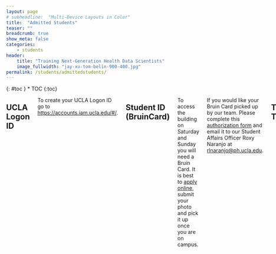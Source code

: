 ```yaml
---
layout: page
# subheadline:  "Multi-Device Layouts in Color"
title:  "Admitted Students"
teaser: ""
breadcrumb: true
show_meta: false
categories:
    - students
header:
    title: "Training Next-Generation Health Data Scientists"
    image_fullwidth: "jay-xu-tom-belin-900-400.jpg"
permalink: /students/admittedstudents/
---
```


<div class="row">
<div class="medium-4 medium-push-8 columns" markdown="1">
<div class="panel radius" markdown="1">
{: #toc }
*  TOC
{:toc}
</div>
</div><!-- /.medium-4.columns -->

<div class="medium-8 medium-pull-4 columns" markdown="1">

## UCLA Logon ID

To create your UCLA Logon ID go to <https://accounts.iam.ucla.edu/#/>.

## Student ID (BruinCard)

To access the building on Saturday and Sunday you will need a Bruin Card. It is best to [apply online](https://secure.bruincard.ucla.edu/bcw/web/Home.aspx), submit your photo and pick it up once you are on campus. 

If you would like your Bruin Card picked up by our team. Please complete this [authorization form](https://www.mphhp.ph.ucla.edu/s/Third-Party-Pick-Up-Authorization-Form.pdf) and email it to our Student Affairs Officer Roxy Naranjo at <rlnaranjo@ph.ucla.edu>.

## Title IX Training

All students are required to complete **both** an online and in-person Title IX Training. This training is **mandatory**. Failure to complete both trainings will result in a registration hold being placed on your account. To register for the Title IX Training visit <https://grad.ucla.edu/titleix>. Deadline to register is **Thursday, November 3, 2022**.

## Covid-19 Vaccination

Full vaccination is required for all UCLA students, faculty & staff. Use this [portal](https://uclasurveys.co1.qualtrics.com/jfe/form/SV_3qRLtouCYKzBbH7) to verify your vaccination status or exemption. You can also visit the [UCLA COVID-19 Action Center](https://www.studenthealth.ucla.edu/ucla-covid-19-action-center) for more information.

## Canvas

FSPH uses the Canvas (Bruin Learn) educational platform. For Bruin Learn resources and a tutorial, visit [here](https://bruinlearn.ucla.edu/courses/288/modules) and scroll down to students. 

## Parking

The closest parking lot is parking structure 8. It is located at [555 Westwood Plaza Los Angeles, CA 90095](https://map.ucla.edu/?id=83929&k=false). You will need to purchase a daily permit at the parking pay station on the top floor or through the ParkMobile app. The daily parking rate is $14.00 per day. 

For more information, visit [here](https://transportation.ucla.edu/campus-parking/visitors) under the tab “How to Pay”.

</div><!-- /.medium-8.columns -->
</div><!-- /.row -->
